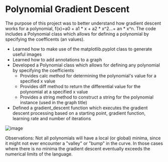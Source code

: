 # Polynomial Gradient Descent
The purpose of this project was to better understand how gradient descent works for a polynomial, f(x)=a0 + a1 * x + a2 * x^2...+ an * x^n.  The code includes a Polynomial class which allows for defining a polynomial by specifying the coefficents (an values).

* Learned how to make use of the matplotlib.pyplot class to generate useful images
* Learned how to add annotations to a graph
* Developed a Polynomial class which allows for defining any polynomial by specifying the coefficients
  * Provides calc method for determining the polynomial's value for a specified x value
  * Provides diff method to return the differential value for the polynomial at a specified x value
  * Provides a string method to construct a string for the polynomial instance (used in the graph title)
* Defined a gradient_descent function which executes the gradient descent processing based on a starting point, gradient function, learning rate and number of iterations

![image](https://github.com/Brian-Wintz/polynomial_gradient_descent/assets/133924124/284505d0-d0ac-4d91-a039-627e4b77c126)

Observations:
Not all polynomials will have a local (or global) minima, since it might not ever encounter a "valley" or "bump" in the curve.  In those cases where there is no minima the gradient descent eventually exceeds the numerical limits of the language.
